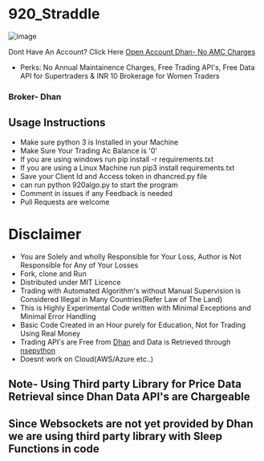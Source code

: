 # 920_Straddle
![image](https://user-images.githubusercontent.com/117473489/233215718-7d2358ec-b820-40c5-84ac-a9b88733f276.png)

Dont Have An Account? Click Here [Open Account Dhan- No AMC Charges](https://invite.dhan.co/?invite=YBAKG00069)
- Perks: No Annual Maintainence Charges, Free Trading API's, Free Data API for Supertraders & INR 10 Brokerage for Women Traders

### Broker- Dhan

## Usage Instructions

- Make sure python 3 is Installed in your Machine
- Make Sure Your Trading Ac Balance is '0'
- If you are using windows run pip install -r requirements.txt
- If you are using a Linux Machine run pip3 install requirements.txt
- Save your Client Id and Access token in dhancred.py file
- can run python 920algo.py to start the program
- Comment in issues if any Feedback is needed
- Pull Requests are welcome

# Disclaimer

- You are Solely and wholly Responsible for Your Loss, Author is Not Responsible for Any of Your Losses
- Fork, clone and Run
- Distributed under MIT Licence
- Trading with Automated Algorithm's without Manual Supervision is Considered Illegal in Many Countries(Refer Law of The Land)
- This is Highly Experimental Code written with Minimal Exceptions and Minimal Error Handling
- Basic Code Created in an Hour purely for Education, Not for Trading Using Real Money
- Trading API's are Free from [Dhan](https://invite.dhan.co/?invite=YBAKG00069) and Data is Retrieved through [nsepython](https://github.com/aeron7/nsepython)
- Doesnt work on Cloud(AWS/Azure etc..)

## Note- Using Third party Library for Price Data Retrieval since Dhan Data API's are Chargeable
## Since Websockets are not yet provided by Dhan we are using third party library with Sleep Functions in code